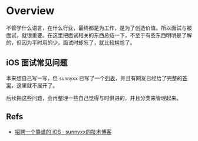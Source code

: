 # Overview
不管学什么语言，在什么行业，最终都是为工作，是为了创造价值。所以面试与被面试，就很重要。在这里把面试相关的东西总结一下，不至于有些东西明明是了解的，但因为平时用的少，面试时却忘了，就比较尴尬了。

## iOS 面试常见问题
本来想自己写一写，但 `sunnyxx` 已写了一个[列表](http://blog.sunnyxx.com/2015/07/04/ios-interview/)，并且有网友已经给了完整的[答案](https://github.com/ChenYilong/iOSInterviewQuestions)，这里就不展开了。

后续把这些问题，会再整理一些自己觉得与时俱进的，并且分类来管理起来。

## Refs
-   [招聘一个靠谱的 iOS · sunnyxx的技术博客](http://blog.sunnyxx.com/2015/07/04/ios-interview/)
